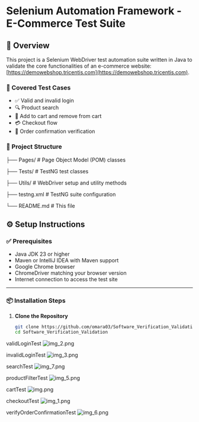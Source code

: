 # Selenium Automation Framework - E-Commerce Test Suite

## 📌 Overview

This project is a Selenium WebDriver test automation suite written in Java to validate the core functionalities of an e-commerce website: [https://demowebshop.tricentis.com](https://demowebshop.tricentis.com).

### 🧪 Covered Test Cases

- ✅ Valid and invalid login
- 🔍 Product search
- 🛒 Add to cart and remove from cart
- 💳 Checkout flow
- 🧾 Order confirmation verification

### 🧱 Project Structure

├── Pages/ # Page Object Model (POM) classes

├── Tests/ # TestNG test classes

├── Utils/ # WebDriver setup and utility methods

├── testng.xml # TestNG suite configuration

└── README.md # This file

## ⚙️ Setup Instructions

### ✅ Prerequisites

- Java JDK 23 or higher
- Maven or IntelliJ IDEA with Maven support
- Google Chrome browser
- ChromeDriver matching your browser version
- Internet connection to access the test site

---

### 📦 Installation Steps

1. **Clone the Repository**
   ```bash
   git clone https://github.com/omara03/Software_Verification_Validation
   cd Software_Verification_Validation


validLoginTest
![img_2.png](img_2.png)

invalidLoginTest
![img_3.png](img_3.png)

searchTest
![img_7.png](img_7.png)

productFilterTest
![img_5.png](img_5.png)

cartTest
![img.png](img.png)

checkoutTest
![img_1.png](img_1.png)

verifyOrderConfirmationTest
![img_6.png](img_6.png)